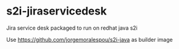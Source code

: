 # s2i-jiraservicedesk
Jira service desk packaged to run on redhat java s2i

Use https://github.com/jorgemoralespou/s2i-java as builder image
